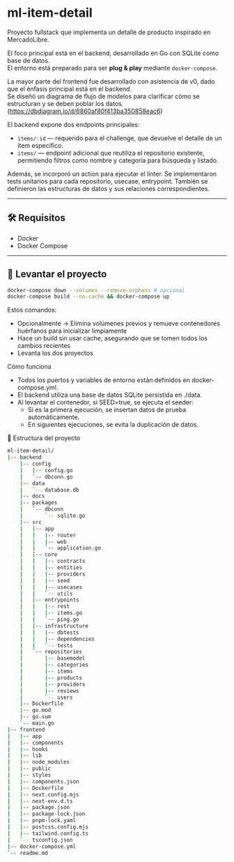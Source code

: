 # ml-item-detail

Proyecto fullstack que implementa un detalle de producto inspirado en MercadoLibre.

El foco principal está en el backend, desarrollado en Go con SQLite como base de datos.  
El entorno está preparado para ser **plug & play** mediante `docker-compose`.

La mayor parte del frontend fue desarrollado con asistencia de v0, dado que el énfasis principal está en el backend.  
Se diseñó un diagrama de flujo de modelos para clarificar cómo se estructuran y se deben poblar los datos. (https://dbdiagram.io/d/6860af80f413ba350858eac6)

El backend expone dos endpoints principales:  
- `items/:id` — requerido para el challenge, que devuelve el detalle de un ítem específico.  
- `items/` — endpoint adicional que reutiliza el repositorio existente, permitiendo filtros como nombre y categoría para búsqueda y listado.

Además, se incorporó un action para ejecutar el linter.
Se implementaron tests unitarios para cada repositorio, usecase, entrypoint. También se definieron las estructuras de datos y sus relaciones correspondientes.

---

## 🛠️ Requisitos

- Docker  
- Docker Compose

---

## 🚀 Levantar el proyecto

```bash
docker-compose down --volumes --remove-orphans # opcional
docker-compose build --no-cache && docker-compose up
```
Estos comandos:
- Opcionalmente -> Elimina volúmenes previos y remueve contenedores huérfanos para inicializar limpiamente 
- Hace un build sin usar cache, asegurando que se tomen todos los cambios recientes
- Levanta los dos proyectos

Cómo funciona
- Todos los puertos y variables de entorno están definidos en docker-compose.yml.
- El backend utiliza una base de datos SQLite persistida en ./data.
- Al levantar el contenedor, si SEED=true, se ejecuta el seeder:
    - Si es la primera ejecución, se insertan datos de prueba automáticamente.
    - En siguientes ejecuciones, se evita la duplicación de datos.

📁 Estructura del proyecto
```bash
ml-item-detail/
|-- backend
    |-- config
    |   |-- config.go
    |   `-- dbconn.go
    |-- data
    |   `-- database.db
    |-- docs
    |-- packages
    |   `-- dbconn
    |       `-- sqlite.go
    |-- src
    |   |-- app
    |   |   |-- router
    |   |   |-- web
    |   |   `-- application.go
    |   |-- core
    |   |   |-- contracts
    |   |   |-- entities
    |   |   |-- providers
    |   |   |-- seed
    |   |   |-- usecases
    |   |   `-- utils
    |   |-- entrypoints
    |   |   |-- rest
    |   |   |-- items.go
    |   |   `-- ping.go
    |   |-- infrastructure
    |   |   |-- dbtests
    |   |   |-- dependencies
    |   |   `-- tests
    |   `-- repositories
    |       |-- basemodel
    |       |-- categories
    |       |-- items
    |       |-- products
    |       |-- providers
    |       |-- reviews
    |       `-- users
    |-- Dockerfile
    |-- go.mod
    |-- go.sum
    `-- main.go
|-- frontend
|   |-- app
|   |-- components
|   |-- hooks
|   |-- lib
|   |-- node_modules
|   |-- public
|   |-- styles
|   |-- components.json
|   |-- Dockerfile
|   |-- next.config.mjs
|   |-- next-env.d.ts
|   |-- package.json
|   |-- package-lock.json
|   |-- pnpm-lock.yaml
|   |-- postcss.config.mjs
|   |-- tailwind.config.ts
|   `-- tsconfig.json
|-- docker-compose.yml
`-- readme.md

```

